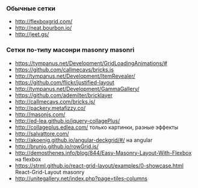 ### Обычные сетки
+ http://flexboxgrid.com/
+ http://neat.bourbon.io/ 
+ http://jeet.gs/ 

### Сетки по-типу масонри masonry masonri
+ https://tympanus.net/Development/GridLoadingAnimations/#
+ https://github.com/callmecavs/bricks.js
+ http://tympanus.net/Development/ItemRevealer/
+ https://github.com/flickr/justified-layout
+ http://tympanus.net/Development/GammaGallery/
+ https://github.com/ademilter/bricklayer
+ http://callmecavs.com/bricks.js/
+ http://packery.metafizzy.co/
+ http://masonjs.com/
+ http://ed-lea.github.io/jquery-collagePlus/
+ http://collageplus.edlea.com/ только картинки, разные эффекты
+ http://salvattore.com/
+ http://akoenig.github.io/angular-deckgrid/#/ на angular
+ http://brunjo.github.io/rowGrid.js/ 
+ http://demosthenes.info/blog/844/Easy-Masonry-Layout-With-Flexbox на flexbox
+ https://strml.github.io/react-grid-layout/examples/0-showcase.html React-Grid-Layout masonry
+ http://unitegallery.net/index.php?page=tiles-columns
